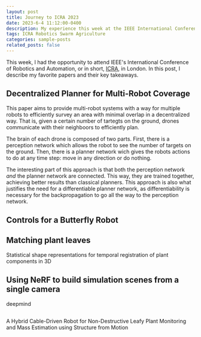 ```yaml
---
layout: post
title: Journey to ICRA 2023
date: 2023-6-4 11:12:00-0400
description: My experience this week at the IEEE International Conference of Robotics and Automation
tags: ICRA Robotics Swarm Agriculture
categories: sample-posts
related_posts: false
---
```


This week, I had the opportunity to attend IEEE's International Conference of Robotics and Automation, or in short, <a href="">ICRA</a>, in London. In this post, I describe my favorite papers and their key takeaways.

## Decentralized Planner for Multi-Robot Coverage

This paper aims to provide multi-robot systems with a way for multiple robots to efficiently survey an area with minimal overlap in a decentralized way. That is, given a certain number of tartegts on the ground, drones communicate with their neighboors to efficiently plan. 

The brain of each drone is composed of two parts. First, there is a perception network which allows the robot to see the number of targets on the ground. Then, there is a planner network wich gives the robots actions to do at any time step: move in any direction or do nothing.

The interesting part of this approach is that both the perception network *and* the planner network are connected. This way, they are trained together, achieving better results than classical planners. This approach is also what justifies the need for a differentiable planner network, as differentiability is necessary for the backpropagation to go all the way to the perception network.

## Controls for a Butterfly Robot

## Matching plant leaves
Statistical shape representations for temporal registration of plant components in 3D

## Using NeRF to build simulation scenes from a single camera

deepmind

## 

A Hybrid Cable-Driven Robot for Non-Destructive Leafy Plant Monitoring and Mass Estimation using Structure from Motion




